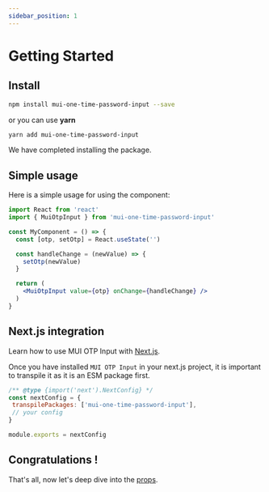 ```yaml
---
sidebar_position: 1
---
```


# Getting Started

## Install
```bash
npm install mui-one-time-password-input --save
```
or you can use **yarn**
```bash
yarn add mui-one-time-password-input
```

We have completed installing the package.

## Simple usage

Here is a simple usage for using the component:

```jsx
import React from 'react'
import { MuiOtpInput } from 'mui-one-time-password-input'

const MyComponent = () => {
  const [otp, setOtp] = React.useState('')

  const handleChange = (newValue) => {
    setOtp(newValue)
  }

  return (
    <MuiOtpInput value={otp} onChange={handleChange} />
  )
}
```

## Next.js integration

Learn how to use MUI OTP Input with [Next.js](https://nextjs.org/).

Once you have installed `MUI OTP Input` in your next.js project, it is important to transpile it as it is an ESM package first.

```js
/** @type {import('next').NextConfig} */
const nextConfig = {
 transpilePackages: ['mui-one-time-password-input'],
 // your config
}

module.exports = nextConfig
```

## Congratulations !

That's all, now let's deep dive into the [props](/docs/api-reference).